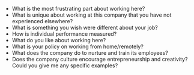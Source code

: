 -   What is the most frustrating part about working here?
-   What is unique about working at this company that you have not experienced elsewhere?
-   What is something you wish were different about your job?
-   How is individual performance measured?
-   What do you like about working here?
-   What is your policy on working from home/remotely?
-   What does the company do to nurture and train its employees?
-   Does the company culture encourage entrepreneurship and creativity? Could you give me any specific examples?